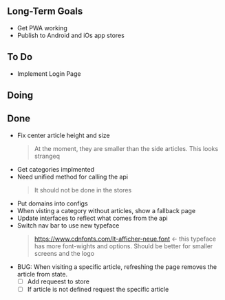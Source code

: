 ## Long-Term Goals

- Get PWA working
- Publish to Android and iOs app stores

## To Do

- Implement Login Page

## Doing


## Done

- Fix center article height and size
    > At the moment, they are smaller than the side articles. This looks strangeq
- Get categories implmented
- Need unified method for calling the api
    > It should not be done in the stores
- Put domains into configs
- When visting a category without articles, show a fallback page
- Update interfaces to reflect what comes from the api
- Switch nav bar to use new typeface
    > https://www.cdnfonts.com/lt-afficher-neue.font <- this typeface has more font-wights and options. Should be better for smaller screens and the logo
- BUG: When visiting a specific article, refreshing the page removes the article from state.
    * [ ] Add requeest to store
    * [ ] If article is not defined request the specific article
